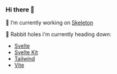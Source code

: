 ### Hi there 👋

🔭 I’m currently working on [Skeleton](www.skeleton.dev)

🐰 Rabbit holes i'm currently heading down:
- [Svelte](https://svelte.dev)
- [Svelte Kit](https://kit.svelte.dev)
- [Tailwind](https://tailwindcss.com)
- [Vite](https://vitejs.dev)